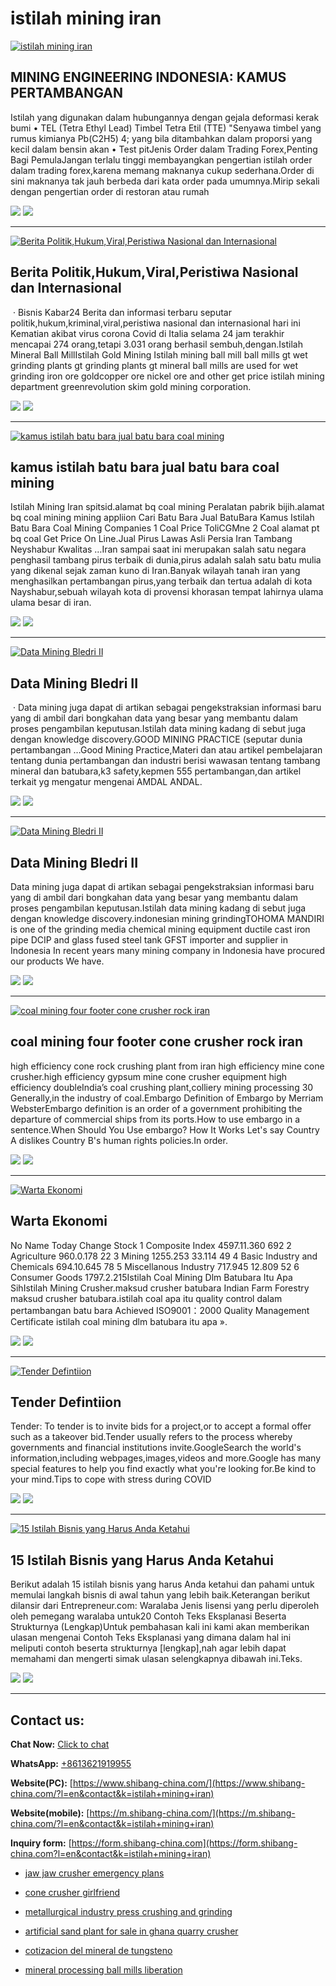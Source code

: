 # istilah mining iran

<a href="https://swt.shibang-china.com/?l=en&img&k=istilah+mining+iran" target="_blank">![istilah mining iran](http://static.shibang-china.com/all-800x300/35.jpg)</a>

## MINING ENGINEERING INDONESIA: KAMUS PERTAMBANGAN
Istilah yang digunakan dalam hubungannya dengan gejala deformasi kerak bumi • TEL (Tetra Ethyl Lead) Timbel Tetra Etil (TTE) &quot;Senyawa timbel yang rumus kimianya Pb(C2H5) 4; yang bila ditambahkan dalam proporsi yang kecil dalam bensin akan • Test pitJenis Order dalam Trading Forex,Penting Bagi PemulaJangan terlalu tinggi membayangkan pengertian istilah order dalam trading forex,karena memang maknanya cukup sederhana.Order di sini maknanya tak jauh berbeda dari kata order pada umumnya.Mirip sekali dengan pengertian order di restoran atau rumah


<a href="https://whatsapp.shibangsoft.com/WhatsApp.php" target="_blank" title="WhatsApp">![](http://static.shibang-china.com/icon/whatsapp.png)</a> <a href="https://swt.shibang-china.com/?l=en&icon&k=istilah+mining+iran" target="_blank">![](http://static.shibang-china.com/icon/chat-en.png)</a>

---

<a href="https://swt.shibang-china.com/?l=en&img&k=istilah+mining+iran" target="_blank">![Berita Politik,Hukum,Viral,Peristiwa Nasional dan Internasional](http://static.shibang-china.com/all-800x300/330.jpg)</a>

## Berita Politik,Hukum,Viral,Peristiwa Nasional dan Internasional
&nbsp;&#0183;&#32;Bisnis Kabar24 Berita dan informasi terbaru seputar politik,hukum,kriminal,viral,peristiwa nasional dan internasional hari ini Kematian akibat virus corona Covid di Italia selama 24 jam terakhir mencapai 274 orang,tetapi 3.031 orang berhasil sembuh,dengan.Istilah Mineral Ball MillIstilah Gold Mining Istilah mining ball mill ball mills gt wet grinding plants gt grinding plants gt mineral ball mills are used for wet grinding iron ore goldcopper ore nickel ore and other get price istilah mining department greenrevolution skim gold mining corporation.


<a href="https://whatsapp.shibangsoft.com/WhatsApp.php" target="_blank" title="WhatsApp">![](http://static.shibang-china.com/icon/whatsapp.png)</a> <a href="https://swt.shibang-china.com/?l=en&icon&k=istilah+mining+iran" target="_blank">![](http://static.shibang-china.com/icon/chat-en.png)</a>

---

<a href="https://swt.shibang-china.com/?l=en&img&k=istilah+mining+iran" target="_blank">![kamus istilah batu bara jual batu bara coal mining](http://static.shibang-china.com/all-800x300/1332.jpg)</a>

## kamus istilah batu bara jual batu bara coal mining
Istilah Mining Iran spitsid.alamat bq coal mining Peralatan pabrik bijih.alamat bq coal mining mining appliion Cari Batu Bara Jual BatuBara Kamus Istilah Batu Bara Coal Mining Companies 1 Coal Price ToliCGMne 2 Coal alamat pt bq coal Get Price On Line.Jual Pirus Lawas Asli Persia Iran Tambang Neyshabur Kwalitas …Iran sampai saat ini merupakan salah satu negara penghasil tambang pirus terbaik di dunia,pirus adalah salah satu batu mulia yang dikenal sejak zaman kuno di Iran.Banyak wilayah tanah iran yang menghasilkan pertambangan pirus,yang terbaik dan tertua adalah di kota Nayshabur,sebuah wilayah kota di provensi khorasan tempat lahirnya ulama ulama besar di iran.


<a href="https://whatsapp.shibangsoft.com/WhatsApp.php" target="_blank" title="WhatsApp">![](http://static.shibang-china.com/icon/whatsapp.png)</a> <a href="https://swt.shibang-china.com/?l=en&icon&k=istilah+mining+iran" target="_blank">![](http://static.shibang-china.com/icon/chat-en.png)</a>

---

<a href="https://swt.shibang-china.com/?l=en&img&k=istilah+mining+iran" target="_blank">![Data Mining Bledri II](http://static.shibang-china.com/all-800x300/240.jpg)</a>

## Data Mining Bledri II
&nbsp;&#0183;&#32;Data mining juga dapat di artikan sebagai pengekstraksian informasi baru yang di ambil dari bongkahan data yang besar yang membantu dalam proses pengambilan keputusan.Istilah data mining kadang di sebut juga dengan knowledge discovery.GOOD MINING PRACTICE (seputar dunia pertambangan …Good Mining Practice,Materi dan atau artikel pembelajaran tentang dunia pertambangan dan industri berisi wawasan tentang tambang mineral dan batubara,k3 safety,kepmen 555 pertambangan,dan artikel terkait yg mengatur mengenai AMDAL ANDAL.


<a href="https://whatsapp.shibangsoft.com/WhatsApp.php" target="_blank" title="WhatsApp">![](http://static.shibang-china.com/icon/whatsapp.png)</a> <a href="https://swt.shibang-china.com/?l=en&icon&k=istilah+mining+iran" target="_blank">![](http://static.shibang-china.com/icon/chat-en.png)</a>

---

<a href="https://swt.shibang-china.com/?l=en&img&k=istilah+mining+iran" target="_blank">![Data Mining Bledri II](http://static.shibang-china.com/all-800x300/1456.jpg)</a>

## Data Mining Bledri II
Data mining juga dapat di artikan sebagai pengekstraksian informasi baru yang di ambil dari bongkahan data yang besar yang membantu dalam proses pengambilan keputusan.Istilah data mining kadang di sebut juga dengan knowledge discovery.indonesian mining grindingTOHOMA MANDIRI is one of the grinding media chemical mining equipment ductile cast iron pipe DCIP and glass fused steel tank GFST importer and supplier in Indonesia In recent years many mining company in Indonesia have procured our products We have.


<a href="https://whatsapp.shibangsoft.com/WhatsApp.php" target="_blank" title="WhatsApp">![](http://static.shibang-china.com/icon/whatsapp.png)</a> <a href="https://swt.shibang-china.com/?l=en&icon&k=istilah+mining+iran" target="_blank">![](http://static.shibang-china.com/icon/chat-en.png)</a>

---

<a href="https://swt.shibang-china.com/?l=en&img&k=istilah+mining+iran" target="_blank">![coal mining four footer cone crusher rock iran](http://static.shibang-china.com/all-800x300/867.jpg)</a>

## coal mining four footer cone crusher rock iran
high efficiency cone rock crushing plant from iran high efficiency mine cone crusher.high efficiency gypsum mine cone crusher equipment high efficiency doubleIndia’s coal crushing plant,colliery mining processing 30 Generally,in the industry of coal.Embargo Definition of Embargo by Merriam WebsterEmbargo definition is an order of a government prohibiting the departure of commercial ships from its ports.How to use embargo in a sentence.When Should You Use embargo? How It Works Let's say Country A dislikes Country B's human rights policies.In order.


<a href="https://whatsapp.shibangsoft.com/WhatsApp.php" target="_blank" title="WhatsApp">![](http://static.shibang-china.com/icon/whatsapp.png)</a> <a href="https://swt.shibang-china.com/?l=en&icon&k=istilah+mining+iran" target="_blank">![](http://static.shibang-china.com/icon/chat-en.png)</a>

---

<a href="https://swt.shibang-china.com/?l=en&img&k=istilah+mining+iran" target="_blank">![Warta Ekonomi](http://static.shibang-china.com/all-800x300/1352.jpg)</a>

## Warta Ekonomi
No Name Today Change Stock 1 Composite Index 4597.11.360 692 2 Agriculture 960.0.178 22 3 Mining 1255.253 33.114 49 4 Basic Industry and Chemicals 694.10.645 78 5 Miscellanous Industry 717.945 12.809 52 6 Consumer Goods 1797.2.215Istilah Coal Mining Dlm Batubara Itu Apa SihIstilah Mining Crusher.maksud crusher batubara Indian Farm Forestry maksud crusher batubara.istilah coal apa itu quality control dalam pertambangan batu bara Achieved ISO9001：2000 Quality Management Certificate istilah coal mining dlm batubara itu apa &#187;.


<a href="https://whatsapp.shibangsoft.com/WhatsApp.php" target="_blank" title="WhatsApp">![](http://static.shibang-china.com/icon/whatsapp.png)</a> <a href="https://swt.shibang-china.com/?l=en&icon&k=istilah+mining+iran" target="_blank">![](http://static.shibang-china.com/icon/chat-en.png)</a>

---

<a href="https://swt.shibang-china.com/?l=en&img&k=istilah+mining+iran" target="_blank">![Tender Defintiion](http://static.shibang-china.com/all-800x300/1093.jpg)</a>

## Tender Defintiion
Tender: To tender is to invite bids for a project,or to accept a formal offer such as a takeover bid.Tender usually refers to the process whereby governments and financial institutions invite.GoogleSearch the world's information,including webpages,images,videos and more.Google has many special features to help you find exactly what you're looking for.Be kind to your mind.Tips to cope with stress during COVID


<a href="https://whatsapp.shibangsoft.com/WhatsApp.php" target="_blank" title="WhatsApp">![](http://static.shibang-china.com/icon/whatsapp.png)</a> <a href="https://swt.shibang-china.com/?l=en&icon&k=istilah+mining+iran" target="_blank">![](http://static.shibang-china.com/icon/chat-en.png)</a>

---

<a href="https://swt.shibang-china.com/?l=en&img&k=istilah+mining+iran" target="_blank">![15 Istilah Bisnis yang Harus Anda Ketahui](http://static.shibang-china.com/all-800x300/1291.jpg)</a>

## 15 Istilah Bisnis yang Harus Anda Ketahui
Berikut adalah 15 istilah bisnis yang harus Anda ketahui dan pahami untuk memulai langkah bisnis di awal tahun yang lebih baik.Keterangan berikut dilansir dari Entrepreneur.com: Waralaba Jenis lisensi yang perlu diperoleh oleh pemegang waralaba untuk20 Contoh Teks Eksplanasi Beserta Strukturnya (Lengkap)Untuk pembahasan kali ini kami akan memberikan ulasan mengenai Contoh Teks Eksplanasi yang dimana dalam hal ini meliputi contoh beserta strukturnya [lengkap],nah agar lebih dapat memahami dan mengerti simak ulasan selengkapnya dibawah ini.Teks.


<a href="https://whatsapp.shibangsoft.com/WhatsApp.php" target="_blank" title="WhatsApp">![](http://static.shibang-china.com/icon/whatsapp.png)</a> <a href="https://swt.shibang-china.com/?l=en&icon&k=istilah+mining+iran" target="_blank">![](http://static.shibang-china.com/icon/chat-en.png)</a>

---
## Contact us:

**Chat Now:** [Click to chat](https://swt.shibang-china.com?l=en&contact&k=istilah+mining+iran)

**WhatsApp:**  [+8613621919955](https://whatsapp.shibangsoft.com/WhatsApp.php)

**Website(PC):** [https://www.shibang-china.com/](https://www.shibang-china.com/?l=en&contact&k=istilah+mining+iran)

**Website(mobile):** [https://m.shibang-china.com/](https://m.shibang-china.com/?l=en&contact&k=istilah+mining+iran)

**Inquiry form:** [https://form.shibang-china.com](https://form.shibang-china.com?l=en&contact&k=istilah+mining+iran)

* [jaw jaw crusher emergency plans](../135/jaw%20jaw%20crusher%20emergency%20plans.md)

* [cone crusher girlfriend](../131/cone%20crusher%20girlfriend.md)

* [metallurgical industry press crushing and grinding](../139/metallurgical%20industry%20press%20crushing%20and%20grinding.md)

* [artificial sand plant for sale in ghana quarry crusher](../126/artificial%20sand%20plant%20for%20sale%20in%20ghana%20quarry%20crusher.md)

* [cotizacion del mineral de tungsteno](../139/cotizacion%20del%20mineral%20de%20tungsteno.md)

* [mineral processing ball mills liberation](../133/mineral%20processing%20ball%20mills%20liberation.md)